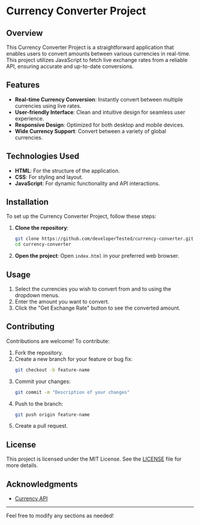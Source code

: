 # Currency Converter Project

## Overview

This Currency Converter Project is a straightforward application that enables users to convert amounts between various currencies in real-time. This project utilizes JavaScript to fetch live exchange rates from a reliable API, ensuring accurate and up-to-date conversions.

## Features

- **Real-time Currency Conversion**: Instantly convert between multiple currencies using live rates.
- **User-friendly Interface**: Clean and intuitive design for seamless user experience.
- **Responsive Design**: Optimized for both desktop and mobile devices.
- **Wide Currency Support**: Convert between a variety of global currencies.

## Technologies Used

- **HTML**: For the structure of the application.
- **CSS**: For styling and layout.
- **JavaScript**: For dynamic functionality and API interactions.

## Installation

To set up the Currency Converter Project, follow these steps:

1. **Clone the repository**:
   ```bash
   git clone https://github.com/developerTested/currency-converter.git
   cd currency-converter
   ```

2. **Open the project**:
   Open `index.html` in your preferred web browser.

## Usage

1. Select the currencies you wish to convert from and to using the dropdown menus.
2. Enter the amount you want to convert.
3. Click the "Get Exchange Rate" button to see the converted amount.

## Contributing

Contributions are welcome! To contribute:

1. Fork the repository.
2. Create a new branch for your feature or bug fix:
   ```bash
   git checkout -b feature-name
   ```
3. Commit your changes:
   ```bash
   git commit -m "Description of your changes"
   ```
4. Push to the branch:
   ```bash
   git push origin feature-name
   ```
5. Create a pull request.

## License

This project is licensed under the MIT License. See the [LICENSE](LICENSE) file for more details.

## Acknowledgments

- [Currency API](https://github.com/fawazahmed0/exchange-api)

---

Feel free to modify any sections as needed!